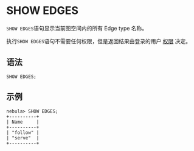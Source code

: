# SHOW EDGES

`SHOW EDGES`语句显示当前图空间内的所有 Edge type 名称。

执行`SHOW EDGES`语句不需要任何权限，但是返回结果由登录的用户 [权限](../../7.data-security/1.authentication/3.role-list.md) 决定。

## 语法

```ngql
SHOW EDGES;
```

## 示例

```ngql
nebula> SHOW EDGES;
+----------+
| Name     |
+----------+
| "follow" |
| "serve"  |
+----------+
```
